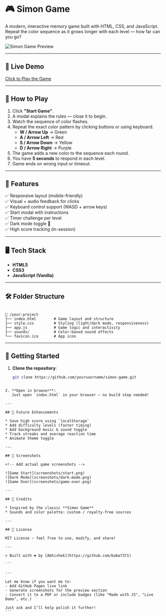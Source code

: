 # 🎮 Simon Game

A modern, interactive memory game built with HTML, CSS, and JavaScript. Repeat the color sequence as it grows longer with each level — how far can you go?

![Simon Game Preview](preview.png) <!-- Optional: replace with a real screenshot -->

---

## 🔗 Live Demo

[Click to Play the Game](#) <!-- Replace # with your GitHub Pages or live demo link -->

---

## 🧠 How to Play

1. Click **"Start Game"**.
2. A modal explains the rules — close it to begin.
3. Watch the sequence of color flashes.
4. Repeat the exact color pattern by clicking buttons or using keyboard:
   - **W / Arrow Up** → Green  
   - **A / Arrow Left** → Red  
   - **S / Arrow Down** → Yellow  
   - **D / Arrow Right** → Purple
5. The game adds a new color to the sequence each round.
6. You have **5 seconds** to respond in each level.
7. Game ends on wrong input or timeout.

---

## 🧩 Features

✅ Responsive layout (mobile-friendly)  
✅ Visual + audio feedback for clicks  
✅ Keyboard control support (WASD + arrow keys)  
✅ Start modal with instructions  
✅ Timer challenge per level  
✅ Dark mode toggle 🌙  
✅ High score tracking (in-session)

---

## 🖥️ Tech Stack

- **HTML5**
- **CSS3**
- **JavaScript (Vanilla)**

---

## 🛠️ Folder Structure

```

📁 /your-project
├── index.html        # Game layout and structure
├── style.css         # Styling (light/dark mode, responsiveness)
├── app.js            # Game logic and interactivity
├── sounds/           # Color-based sound effects
└── favicon.ico       # App icon

````

---

## 🚀 Getting Started

1. **Clone the repository**:
   ```bash
   git clone https://github.com/yourusername/simon-game.git
````

2. **Open in browser**:
   Just open `index.html` in your browser — no build step needed!

---

## 📝 Future Enhancements

* Save high score using `localStorage`
* Add difficulty levels (faster timing)
* Add background music & sound toggle
* Track streaks and average reaction time
* Animate theme toggle

---

## 📸 Screenshots

<!-- Add actual game screenshots -->

![Game Start](screenshots/start.png)
![Dark Mode](screenshots/dark-mode.png)
![Game Over](screenshots/game-over.png)

---

## 🤝 Credits

* Inspired by the classic **Simon Game**
* Sounds and color palette: custom / royalty-free sources

---

## 📄 License

MIT License — feel free to use, modify, and share!

---

> Built with ❤️ by [Abhishek](https://github.com/baba7371)

```

---

Let me know if you want me to:
- Add GitHub Pages live link
- Generate screenshots for the preview section
- Convert it to a PDF or include badges (like "Made with JS", "Live Demo", etc.)

Just ask and I’ll help polish it further!
```
